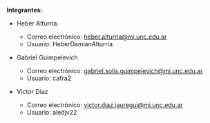 **Integrantes:**

- Heber Alturria.
   - Correo electrónico: heber.alturria@mi.unc.edu.ar
   - Usuario: HeberDamianAlturria

- Gabriel Guimpelevich
   - Correo electrónico: gabriel.solis.guimpelevich@mi.unc.edu.ar
   - Usuario: cafra2

- Victor Díaz
   - Correo electrónico: victor.diaz.jauregui@mi.unc.edu.ar
   - Usuario: aledjv22
